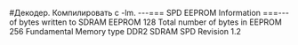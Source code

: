 #Декодер. Компилировать с -lm.
---=== SPD EEPROM Information ===---
 of bytes written to SDRAM EEPROM              128
Total number of bytes in EEPROM                 256
Fundamental Memory type                         DDR2 SDRAM
SPD Revision                                    1.2


